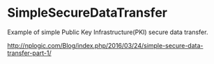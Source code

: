 # SimpleSecureDataTransfer
Example of simple Public Key Infrastructure(PKI) secure data transfer. 

http://nplogic.com/Blog/index.php/2016/03/24/simple-secure-data-transfer-part-1/
